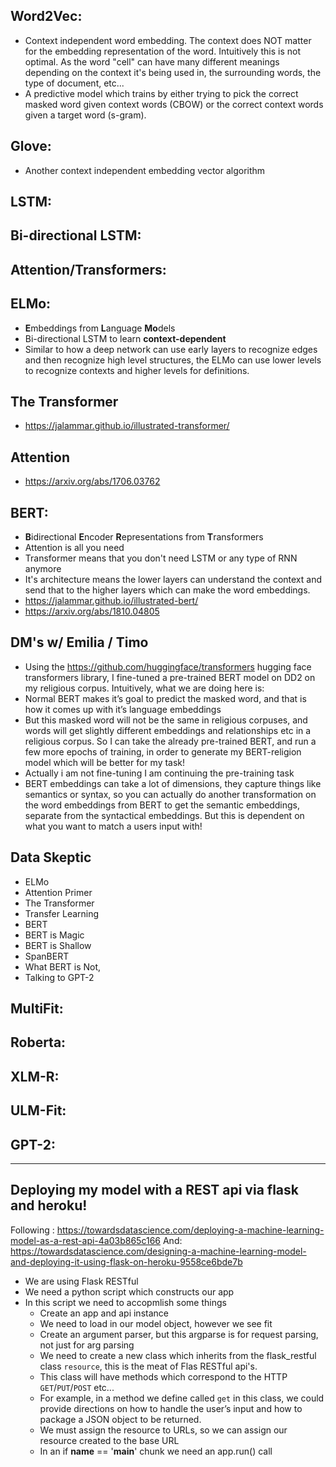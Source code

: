 ## Word2Vec:
- Context independent word embedding. The context does NOT matter for the embedding representation of the word. Intuitively this is not optimal. As the word "cell" can have many different meanings depending on the context it's being used in, the surrounding words, the type of document, etc...
- A predictive model which trains by either trying to pick the correct masked word given context words (CBOW) or the correct context words given a target word (s-gram). 

## Glove:
- Another context independent embedding vector algorithm

## LSTM:

## Bi-directional LSTM:

## Attention/Transformers: 

## ELMo:
- **E**mbeddings from **L**anguage **Mo**dels
- Bi-directional LSTM to learn **context-dependent** 
- Similar to how a deep network can use early layers to recognize edges and then recognize high level structures, the ELMo can use lower levels to recognize contexts and higher levels for definitions. 

## The Transformer
- https://jalammar.github.io/illustrated-transformer/

## Attention
- https://arxiv.org/abs/1706.03762

## BERT:
- **B**idirectional **E**ncoder **R**epresentations from **T**ransformers
- Attention is all you need
- Transformer means that you don't need LSTM or any type of RNN anymore
- It's architecture means the lower layers can understand the context and send that to the higher layers which can make the word embeddings.
- https://jalammar.github.io/illustrated-bert/
- https://arxiv.org/abs/1810.04805 

## DM's w/ Emilia / Timo

- Using the https://github.com/huggingface/transformers hugging face transformers library, I fine-tuned a pre-trained BERT model on DD2 on my religious corpus. Intuitively, what we are doing here is:
- Normal BERT makes it’s goal to predict the masked word, and that is how it comes up with it’s language embeddings
- But this masked word will not be the same in religious corpuses, and words will get slightly different embeddings and relationships etc in a religious corpus. So I can take the already pre-trained BERT, and run a few more epochs of training, in order to generate my BERT-religion model which will be better for my task!
- Actually i am not fine-tuning I am continuing the pre-training task
- BERT embeddings can take a lot of dimensions, they capture things like semantics or syntax, so you can actually do another transformation on the word embeddings from BERT to get the semantic embeddings, separate from the syntactical embeddings. But this is dependent on what you want to match a users input with!


 

## Data Skeptic
- ELMo
- Attention Primer
- The Transformer
- Transfer Learning
- BERT
- BERT is Magic
- BERT is Shallow
- SpanBERT
- What BERT is Not, 
- Talking to GPT-2

## MultiFit:

## Roberta:

## XLM-R: 

## ULM-Fit:

## GPT-2:

_____
## Deploying my model with a REST api via flask and heroku!
Following : https://towardsdatascience.com/deploying-a-machine-learning-model-as-a-rest-api-4a03b865c166
And: https://towardsdatascience.com/designing-a-machine-learning-model-and-deploying-it-using-flask-on-heroku-9558ce6bde7b

- We are using Flask RESTful
- We need a python script which constructs our app
- In this script we need to accopmlish some things
    + Create an app and api instance
    + We need to load in our model object, however we see fit
    + Create an argument parser, but this argparse is for request parsing, not just for arg parsing
    + We need to create a new class which inherits from the flask_restful class `resource`, this is the meat of Flas RESTful api's.
    + This class will have methods which correspond to the HTTP `GET`/`PUT`/`POST` etc...
    + For example, in a method we define called `get` in this class, we could provide directions on how to handle the user’s input and how to package a JSON object to be returned.
    + We must assign the resource to URLs, so we can assign our resource created to the base URL
    + In an if __name__ == '__main__' chunk we need an app.run() call


